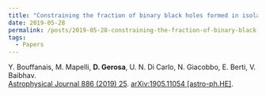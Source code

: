 ```yaml
---
title: "Constraining the fraction of binary black holes formed in isolation and young star clusters with gravitational-wave data"
date: 2019-05-28
permalink: /posts/2019-05-28-constraining-the-fraction-of-binary-black-holes-formed-in-isolation-and-young-star-clusters-with-gravitational-wave-data
tags:
  - Papers
---
```






Y. Bouffanais, M. Mapelli, **D. Gerosa**, U. N. Di Carlo, N. Giacobbo, E. Berti, V. Baibhav.\
[Astrophysical Journal 886 (2019) 25](https://iopscience.iop.org/article/10.3847/1538-4357/ab4a79). [arXiv:1905.11054 [astro-ph.HE]](https://arxiv.org/abs/1905.11054).